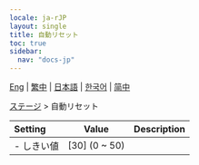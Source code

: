 ```yaml
---
locale: ja-rJP
layout: single
title: 自動リセット
toc: true
sidebar:
  nav: "docs-jp"
---
```

[Eng](/dancexr/menu/2025.4/stage/auto_reset) | [繁中](/tw/dancexr/menu/2025.4/stage/auto_reset) | [日本語](/jp/dancexr/menu/2025.4/stage/auto_reset) | [한국어](/kr/dancexr/menu/2025.4/stage/auto_reset) | [简中](/zh/dancexr/menu/2025.4/stage/auto_reset)

[ステージ](../menu#ステージ) > 自動リセット



| Setting | Value | Description |
| :--- | --- | :--- |
|- しきい値 | [30] (0 ~ 50) | 
